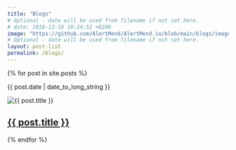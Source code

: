 ```yaml
---
title: "Blogs"
# Optional - date will be used from filename if not set here.
# date: 2018-12-18 18:24:52 +0200
image: "https://github.com/AlertMend/AlertMend.io/blob/main/blogs/images/Troubleshooting_502.png?raw=true"
# Optional - date will be used from filename if not set here.
layout: post-list
permalink: /blogs/
---
```

<div class="row">
{% for post in site.posts %}
  <article class="post-list col-md-4 col-sm-6 d-flex">   
    <div class="card">
      <div class="card-banner">
        <p class="category-tag popular"><time datetime="{{ post.date | date: "%Y-%m-%d" }}">{{ post.date | date_to_long_string }}</time></p>
        <img class="banner-img" src='{{ post.image }}' alt='{{ post.title }}'>
      </div>
      <div class="card-body">
        <h2 class="blog-title py-1"><a href="{{ post.url }}">{{ post.title }}</a></h2>
      </div>
    </div>
    <!-- <img src="{{ post.image }}" alt="{{ post.title }}" class="img-fluid d-flex" />
      <h2><a href="{{ post.url }}">
        {{ post.title }}
      </a>
    </h2> -->
    <!-- <time datetime="{{ post.date | date: "%Y-%m-%d" }}">{{ post.date | date_to_long_string }}</time> -->
   
  </article>
{% endfor %}
</div>

